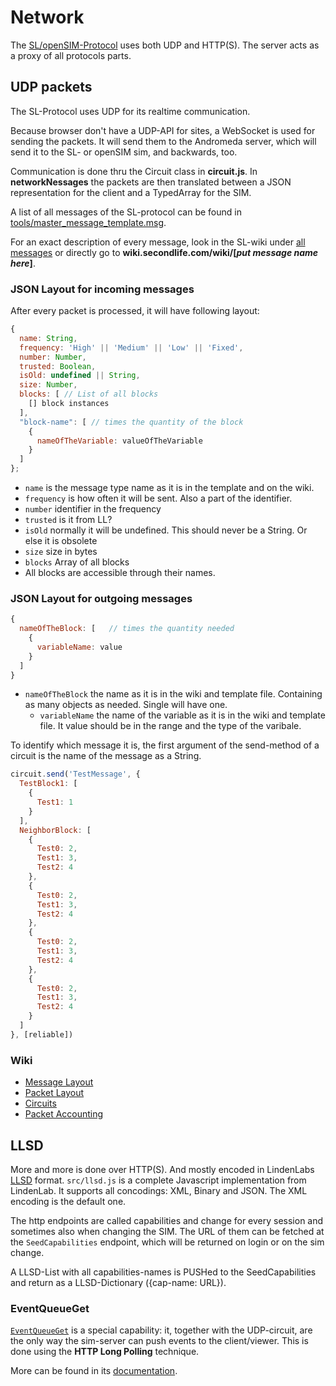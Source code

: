 # Network

The [SL/openSIM-Protocol](http://wiki.secondlife.com/wiki/Protocol) uses both UDP and HTTP(S).
The server acts as a proxy of all protocols parts.

## UDP packets
The SL-Protocol uses UDP for its realtime communication.

Because browser don't have a UDP-API for sites, a WebSocket is used for sending the packets. It will send them to the Andromeda server, which will send it to the SL- or openSIM sim, and backwards, too.

Communication is done thru the Circuit class in **circuit.js**. In **networkNessages** the packets are then translated between a JSON representation for the client and a TypedArray for the SIM.

A list of all messages of the SL-protocol can be found in [tools/master_message_template.msg](http://secondlife.com/app/message_template/master_message_template.msg).

For an exact description of every message, look in the SL-wiki under [all messages](http://wiki.secondlife.com/wiki/Category:Messages) or directly go to **wiki.secondlife.com/wiki/[_put message name here_]**.

### JSON Layout for incoming messages
After every packet is processed, it will have following layout:

```javascript
{
  name: String,
  frequency: 'High' || 'Medium' || 'Low' || 'Fixed',
  number: Number,
  trusted: Boolean,
  isOld: undefined || String,
  size: Number,
  blocks: [ // List of all blocks
    [] block instances
  ],
  "block-name": [ // times the quantity of the block
    {
      nameOfTheVariable: valueOfTheVariable
    }
  ]
};
```

* `name` is the message type name as it is in the template and on the wiki.
* `frequency` is how often it will be sent. Also a part of the identifier.
* `number` identifier in the frequency
* `trusted` is it from LL?
* `isOld` normally it will be undefined. This should never be a String. Or else it is obsolete
* `size` size in bytes
* `blocks` Array of all blocks
* All blocks are accessible through their names.

### JSON Layout for outgoing messages

```javascript
{
  nameOfTheBlock: [   // times the quantity needed
    {
      variableName: value
    }
  ]
}
 ```
* `nameOfTheBlock` the name as it is in the wiki and template file. Containing as many objects as needed. Single will have one.
  * `variableName` the name of the variable as it is in the wiki and template file. It value should be in the range and the type of the varibale.

To identify which message it is, the first argument of the send-method of a circuit is the name of the message as a String.

```javascript
circuit.send('TestMessage', {
  TestBlock1: [
    {
      Test1: 1
    }
  ],
  NeighborBlock: [
    {
      Test0: 2,
      Test1: 3,
      Test2: 4
    },
    {
      Test0: 2,
      Test1: 3,
      Test2: 4
    },
    {
      Test0: 2,
      Test1: 3,
      Test2: 4
    },
    {
      Test0: 2,
      Test1: 3,
      Test2: 4
    }
  ]
}, [reliable])
```

### Wiki
* [Message Layout](http://wiki.secondlife.com/wiki/Message_Layout)
* [Packet Layout](http://wiki.secondlife.com/wiki/Packet_Layout)
* [Circuits](http://wiki.secondlife.com/wiki/Circuits)
* [Packet Accounting](http://wiki.secondlife.com/wiki/Packet_Accounting)

## LLSD

More and more is done over HTTP(S). And mostly encoded in LindenLabs [LLSD](http://wiki.secondlife.com/wiki/LLSD) format. `src/llsd.js` is a complete Javascript implementation from LindenLab. It supports all concodings: XML, Binary and JSON. The XML encoding is the default one.

The http endpoints are called capabilities and change for every session and sometimes also when changing the SIM. The URL of them can be fetched at the `SeedCapabilities` endpoint, which will be returned on login or on the sim change.

A LLSD-List with all capabilities-names is PUSHed to the SeedCapabilities and return as a LLSD-Dictionary ({cap-name: URL}).

### EventQueueGet

[`EventQueueGet`](http://wiki.secondlife.com/wiki/EventQueueGet) is a special capability: it, together with the UDP-circuit, are the only way the sim-server can push events to the client/viewer. This is done using the __HTTP Long Polling__ technique.

More can be found in its [documentation](http://wiki.secondlife.com/wiki/EventQueueGet).
